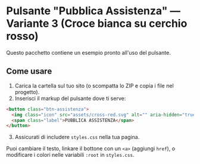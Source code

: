 # Pulsante "Pubblica Assistenza" — Variante 3 (Croce bianca su cerchio rosso)

Questo pacchetto contiene un esempio pronto all'uso del pulsante.
## Come usare
1. Carica la cartella sul tuo sito (o scompatta lo ZIP e copia i file nel progetto).
2. Inserisci il markup del pulsante dove ti serve:
```html
<button class="btn-assistenza">
  <img class="icon" src="assets/cross-red.svg" alt="" aria-hidden="true"/>
  <span class="label">PUBBLICA ASSISTENZA</span>
</button>
```
3. Assicurati di includere `styles.css` nella tua pagina.

Puoi cambiare il testo, linkare il bottone con un `<a>` (aggiungi `href`), o modificare i colori nelle variabili `:root` in `styles.css`.
